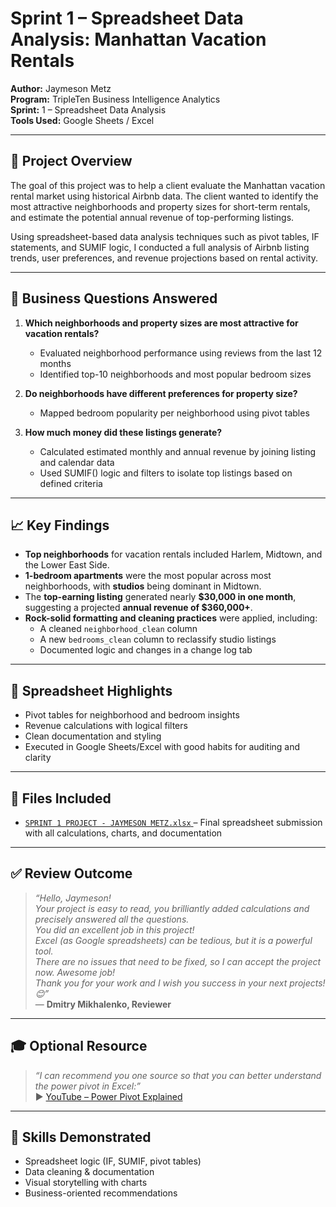# Sprint 1 – Spreadsheet Data Analysis: Manhattan Vacation Rentals

**Author:** Jaymeson Metz  
**Program:** TripleTen Business Intelligence Analytics  
**Sprint:** 1 – Spreadsheet Data Analysis  
**Tools Used:** Google Sheets / Excel

---

## 🧠 Project Overview

The goal of this project was to help a client evaluate the Manhattan vacation rental market using historical Airbnb data. The client wanted to identify the most attractive neighborhoods and property sizes for short-term rentals, and estimate the potential annual revenue of top-performing listings.

Using spreadsheet-based data analysis techniques such as pivot tables, IF statements, and SUMIF logic, I conducted a full analysis of Airbnb listing trends, user preferences, and revenue projections based on rental activity.

---

## 💼 Business Questions Answered

1. **Which neighborhoods and property sizes are most attractive for vacation rentals?**  
   - Evaluated neighborhood performance using reviews from the last 12 months  
   - Identified top-10 neighborhoods and most popular bedroom sizes

2. **Do neighborhoods have different preferences for property size?**  
   - Mapped bedroom popularity per neighborhood using pivot tables

3. **How much money did these listings generate?**  
   - Calculated estimated monthly and annual revenue by joining listing and calendar data  
   - Used SUMIF() logic and filters to isolate top listings based on defined criteria

---

## 📈 Key Findings

- **Top neighborhoods** for vacation rentals included Harlem, Midtown, and the Lower East Side.
- **1-bedroom apartments** were the most popular across most neighborhoods, with **studios** being dominant in Midtown.
- The **top-earning listing** generated nearly **$30,000 in one month**, suggesting a projected **annual revenue of $360,000+**.
- **Rock-solid formatting and cleaning practices** were applied, including:
  - A cleaned `neighborhood_clean` column
  - A new `bedrooms_clean` column to reclassify studio listings
  - Documented logic and changes in a change log tab

---

## 🧰 Spreadsheet Highlights

- Pivot tables for neighborhood and bedroom insights
- Revenue calculations with logical filters
- Clean documentation and styling
- Executed in Google Sheets/Excel with good habits for auditing and clarity

---

## 📎 Files Included

- [`SPRINT 1 PROJECT - JAYMESON METZ.xlsx` ](https://docs.google.com/spreadsheets/d/1r3ChqTiAV0kQqToB-l_EEVG_7qDgD34-dkNF3C0Rwrk/edit?usp=sharing) – Final spreadsheet submission with all calculations, charts, and documentation

---

## ✅ Review Outcome

> _“Hello, Jaymeson!  
> Your project is easy to read, you brilliantly added calculations and precisely answered all the questions.  
> You did an excellent job in this project!  
> Excel (as Google spreadsheets) can be tedious, but it is a powerful tool.  
> There are no issues that need to be fixed, so I can accept the project now. Awesome job!  
> Thank you for your work and I wish you success in your next projects! 😊”_  
> — **Dmitry Mikhalenko, Reviewer**

---

## 🎓 Optional Resource

> _“I can recommend you one source so that you can better understand the power pivot in Excel:”_  
> ▶️ [YouTube – Power Pivot Explained](https://www.youtube.com/watch?v=rB_IiYbOo7w)

---

## 🚀 Skills Demonstrated

- Spreadsheet logic (IF, SUMIF, pivot tables)
- Data cleaning & documentation
- Visual storytelling with charts
- Business-oriented recommendations

